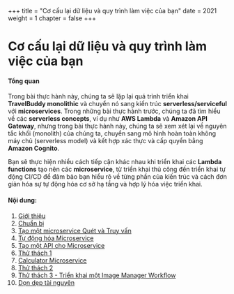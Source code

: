 +++
title = "Cơ cấu lại dữ liệu và quy trình làm việc của bạn"
date = 2021
weight = 1
chapter = false
+++
# Cơ cấu lại dữ liệu và quy trình làm việc của bạn

#### Tổng quan

Trong bài thực hành này, chúng ta sẽ lặp lại quá trình triển khai **TravelBuddy monolithic** và chuyển nó sang kiến trúc **serverless/serviceful** với **microservices**. Trong những bài thực hành trước, chúng ta đã tìm hiểu về các **serverless concepts**, ví dụ như **AWS Lambda** và **Amazon API Gateway**, nhưng trong bài thực hành này, chúng ta sẽ xem xét lại về nguyên tắc khối (monolith) của chúng ta, chuyển sang mô hình hoàn toàn không máy chủ (serverless model) và kết hợp xác thực và cấp quyền bằng **Amazon Cognito**.

Bạn sẽ thực hiện nhiều cách tiếp cận khác nhau khi triển khai các **Lambda functions** tạo nên các **microservice**, từ triển khai thủ công đến triển khai tự động CI/CD để đảm bảo bạn hiểu rõ về từng phần của kiến trúc và cách đơn giản hóa sự tự động hóa cơ sở hạ tầng và hợp lý hóa việc triển khai.

#### Nội dung:

1. [Giới thiệu](1-introduction/)
2. [Chuẩn bị](2-prepare/)
3. [Tạo một microservice Quét và Truy vấn](3-create-scan-query-microservice/)
4. [Tự động hóa Microservice](4-automate-microservice/)
5. [Tạo một API cho Microservice](5-create-microservice-api/)
6. [Thử thách 1](6-challenge-enhance-tripsearch/)
7. [Calculator Microservice](7-calculator-microservice/)
8. [Thử thách 2](8-challenge-enhance-calculator-service/)
9. [Thử thách 3 - Triển khai một Image Manager Workflow](9-challenge-enhance-imagemanager/)
10. [Dọn dẹp tài nguyên](10-cleanup/)